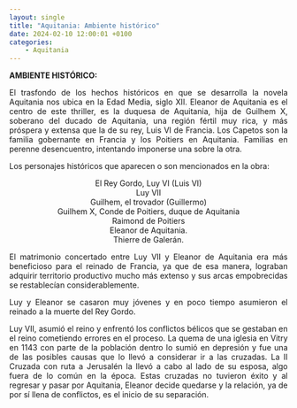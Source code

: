 ```yaml
---
layout: single
title: "Aquitania: Ambiente histórico"
date: 2024-02-10 12:00:01 +0100
categories: 
    - Aquitania
---
```

**AMBIENTE HISTÓRICO:**

<div align="justify">El trasfondo de los hechos históricos en que se desarrolla la novela Aquitania nos ubica en la Edad Media, siglo XII. Eleanor de Aquitania es el centro de este thriller, es la duquesa de Aquitania, hija de Guilhem
X, soberano del ducado de Aquitania, una región fértil muy rica, y más
próspera y extensa que la de su rey, Luis VI de Francia. Los Capetos son
la familia gobernante en Francia y los Poitiers en Aquitania. Familias
en perenne desencuentro, intentando imponerse una sobre la otra.

Los personajes históricos que aparecen o son mencionados en la obra:

<center>El Rey Gordo, Luy VI (Luis VI)</center>

<center>Luy VII</center>

<center>Guilhem, el trovador (Guillermo)</center>

<center>Guilhem X, Conde de Poitiers, duque de Aquitania</center>

<center>Raimond de Poitiers</center>

<center>Eleanor de Aquitania.</center>

<center>Thierre de Galerán.</center>

El matrimonio concertado entre Luy VII y Eleanor de Aquitania era más
beneficioso para el reinado de Francia, ya que de esa manera, lograban
adquirir territorio productivo mucho más extenso y sus arcas
empobrecidas se restablecían considerablemente.

Luy y Eleanor se casaron muy jóvenes y en poco tiempo asumieron el
reinado a la muerte del Rey Gordo.

Luy VII, asumió el reino y enfrentó los conflictos bélicos que se
gestaban en el reino cometiendo errores en el proceso. La quema de una
iglesia en Vitry en 1143 con parte de la población dentro lo sumió en
depresión y fue una de las posibles causas que lo llevó a considerar ir
a las cruzadas. La II Cruzada con ruta a Jerusalén la llevó a cabo al
lado de su esposa, algo fuera de lo común en la época. Estas cruzadas no
tuvieron éxito y al regresar y pasar por Aquitania, Eleanor decide
quedarse y la relación, ya de por sí llena de conflictos, es el inicio
de su separación.
